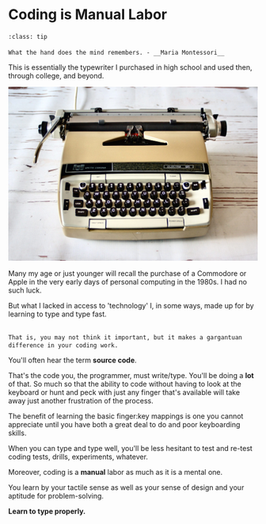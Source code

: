 # Coding is Manual Labor

```{admonition} Coding is Tactile
:class: tip

What the hand does the mind remembers. - __Maria Montessori__

```

This is essentially the typewriter I purchased in high school and used then, through college, and beyond.

![typewriter](assets/images/typewriter.jpeg)

Many my age or just younger will recall the purchase of a Commodore or Apple in the very early days of personal computing in the 1980s.  I had no such luck.

But what I lacked in access to 'technology' I, in some ways, made up for by learning to type and type fast.

```{tip} In coding, keyboarding, i.e., the manual effort to put code to text, is, for most mere mortals, an essential skill.

That is, you may not think it important, but it makes a gargantuan difference in your coding work.
```

You'll often hear the term __source code__.

That's the code you, the programmer, must write/type.  You'll be doing a __lot__ of that.  So much so that the ability to code without having to look at the keyboard or hunt and peck with just any finger that's available will take away just another frustration of the process.

The benefit of learning the basic finger:key mappings is one you cannot appreciate until you have both a great deal to do and poor keyboarding skills.

When you can type and type well, you'll be less hesitant to test and re-test coding tests, drills, experiments, whatever.

Moreover, coding is a __manual__ labor as much as it is a mental one.

You learn by your tactile sense as well as your sense of design and your aptitude for problem-solving.

__Learn to type properly.__
